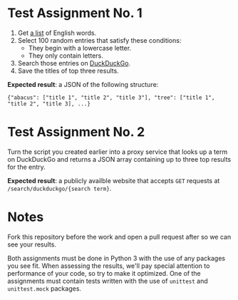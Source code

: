 # Test Assignment No. 1
1. Get [a list](https://raw.githubusercontent.com/dwyl/english-words/master/words.txt) of English words.
2. Select 100 random entries that satisfy these conditions:
   * They begin with a lowercase letter.
   * They only contain letters.
3. Search those entries on [DuckDuckGo](https://duckduckgo.com).
4. Save the titles of top three results.

**Expected result**: a JSON of the following structure:
```
{"abacus": ["title 1", "title 2", "title 3"], "tree": ["title 1", "title 2", "title 3], ...}
```

# Test Assignment No. 2
Turn the script you created earlier into a proxy service that looks up a term on DuckDuckGo and returns a JSON array containing up to three top results for the entry.

**Expected result**: a publicly availble website that accepts `GET` requests at `/search/duckduckgo/{search term}`.


# Notes
Fork this repository before the work and open a pull request after so we can see your results.

Both assignments must be done in Python 3 with the use of any packages you see fit. When assessing the results, we'll pay special attention to performance of your code, so try to make it optimized. One of the assignments must contain tests written with the use of `unittest` and `unittest.mock` packages.
